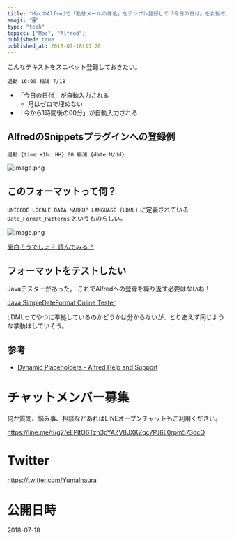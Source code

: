 ```yaml
---
title: "MacのAlfredで「勤怠メールの件名」をテンプレ登録して「今日の日付」を自動で入れてみる例"
emoji: "🖥"
type: "tech"
topics: ["Mac", "Alfred"]
published: true
published_at: 2018-07-18t11:20
---
```


こんなテキストをスニペット登録しておきたい。

`退勤 16:00 稲浦 7/18`

- 「今日の日付」が自動入力される
  - 月はゼロで埋めない
- 「今から1時間後の00分」が自動入力される

## AlfredのSnippetsプラグインへの登録例

`退勤 {time +1h: HH}:00 稲浦 {date:M/dd}`

![image.png](https://qiita-image-store.s3.amazonaws.com/0/89618/ebca3619-c251-3b21-690d-5f4729563848.png)

## このフォーマットって何？

`UNICODE LOCALE DATA MARKUP LANGUAGE (LDML)` に定義されている `Date_Format_Patterns` というものらしい。

![image.png](https://qiita-image-store.s3.amazonaws.com/0/89618/8329feee-5f35-03a0-e874-876e547d52a3.png)

[面白そうでしょ？ 読んでみる？](http://www.unicode.org/reports/tr35/tr35-31/tr35-dates.html#Date_Format_Patterns)

## フォーマットをテストしたい

Javaテスターがあった。
これでAlfredへの登録を繰り返す必要はないね！

[Java SimpleDateFormat Online Tester](http://www.sdfonlinetester.info/#)

LDMLってやつに準拠しているのかどうかは分からないが、とりあえず同じような挙動はしていそう。

## 参考

- [Dynamic Placeholders - Alfred Help and Support](https://www.alfredapp.com/help/features/clipboard/dynamic-placeholders/)








<!-- Update From Qiita API -->

# チャットメンバー募集


何か質問、悩み事、相談などあればLINEオープンチャットもご利用ください。

https://line.me/ti/g2/eEPltQ6Tzh3pYAZV8JXKZqc7PJ6L0rpm573dcQ





# Twitter


https://twitter.com/YumaInaura


<!-- Update From Qiita API -->



# 公開日時

2018-07-18
